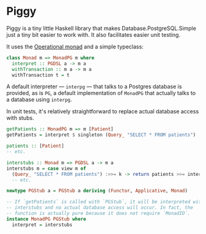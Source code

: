 # Piggy

Piggy is a tiny little Haskell library that makes Database.PostgreSQL.Simple just a tiny bit easier to work with. It also facilitates easier unit testing. 

It uses the [Operational monad](https://hackage.haskell.org/package/operational-0.2.3.5/docs/Control-Monad-Operational.html) and a simple typeclass:

```haskell
class Monad m => MonadPG m where
  interpret :: PGDSL a -> m a
  withTransaction :: m a -> m a
  withTransaction t = t
```

A default interpreter &mdash; `interpg` &mdash; that talks to a Postgres database is provided, as is `PG`, a default implementation of `MonadPG` that actually talks to a database using `interpg`. 

In unit tests, it's relatively straightforward to replace actual database access with stubs.

```haskell
getPatients :: MonadPG m => m [Patient]
getPatients = interpret $ singleton (Query_ "SELECT * FROM patients")

patients :: [Patient]
-- etc.

interstubs :: Monad m => PGDSL a -> m a
interstubs m = case view m of
  (Query_ "SELECT * FROM patients") :>>= k -> return patients >>= interstubs . k
  -- etc.

newtype PGStub a = PGStub a deriving (Functor, Applicative, Monad)

-- If `getPatients` is called with `PGStub`, it will be interpreted with
-- interstubs and no actual database access will occur. In fact, the
-- function is actually pure because it does not require `MonadIO`.
instance MonadPG PGStub where
  interpret = interstubs
```

